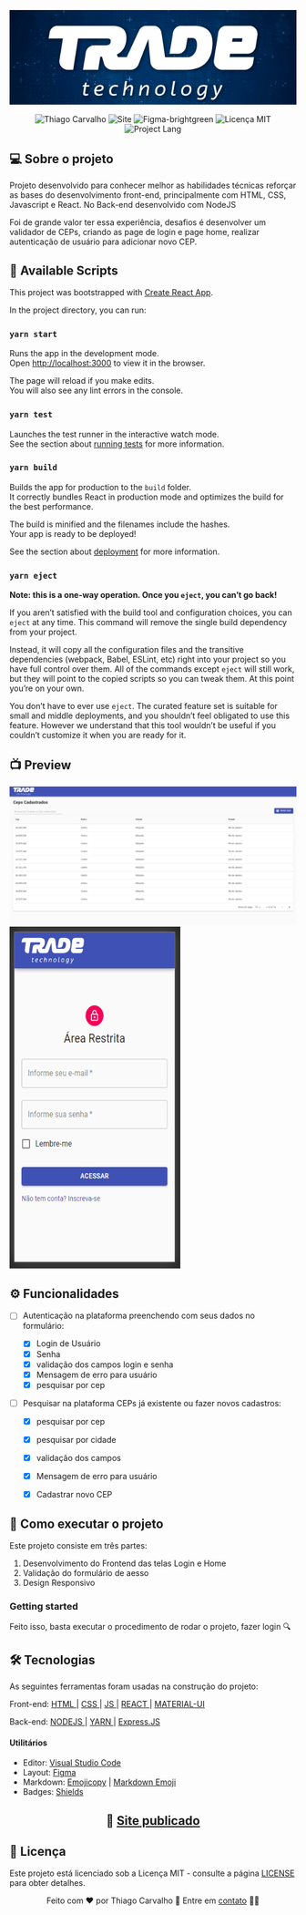 


<p align="center"><img src="https://github.com/thiagotcs/trade/blob/master/src/assets/github/trade-git.png"></p>

<p align = "center">
    <img src = "https://img.shields.io/badge/Made%20by-Thiago%20Carvalho-orange" alt = "Thiago Carvalho">
    <img src = "https://img.shields.io/badge/SITE-TRADE-blue" alt= "Site">
    <img src = "https://img.shields.io/badge/Layout%20preview-Figma-brightgreen" alt = "Figma-brightgreen">
    <img src = "https://img.shields.io/badge/License-MIT-blue.svg" alt = "Licença MIT">
    <img src = "https://img.shields.io/badge/Project%20Lang-Portugueses%20BR-green" alt = "Project Lang">

  </a>
</p>


## :computer: Sobre o projeto

Projeto desenvolvido para conhecer melhor as habilidades técnicas reforçar as bases do desenvolvimento front-end, principalmente com HTML, CSS, Javascript e React. No Back-end desenvolvido com NodeJS

Foi de grande valor ter essa experiência, desafios é desenvolver um validador de CEPs, criando as page de login e page home, realizar autenticação de usuário para adicionar novo CEP.


## 📝 Available Scripts

This project was bootstrapped with [Create React App](https://github.com/facebook/create-react-app).

In the project directory, you can run:

### `yarn start`

Runs the app in the development mode.<br />
Open [http://localhost:3000](http://localhost:3000) to view it in the browser.

The page will reload if you make edits.<br />
You will also see any lint errors in the console.

### `yarn test`

Launches the test runner in the interactive watch mode.<br />
See the section about [running tests](https://facebook.github.io/create-react-app/docs/running-tests) for more information.

### `yarn build`

Builds the app for production to the `build` folder.<br />
It correctly bundles React in production mode and optimizes the build for the best performance.

The build is minified and the filenames include the hashes.<br />
Your app is ready to be deployed!

See the section about [deployment](https://facebook.github.io/create-react-app/docs/deployment) for more information.

### `yarn eject`

**Note: this is a one-way operation. Once you `eject`, you can’t go back!**

If you aren’t satisfied with the build tool and configuration choices, you can `eject` at any time. This command will remove the single build dependency from your project.

Instead, it will copy all the configuration files and the transitive dependencies (webpack, Babel, ESLint, etc) right into your project so you have full control over them. All of the commands except `eject` will still work, but they will point to the copied scripts so you can tweak them. At this point you’re on your own.

You don’t have to ever use `eject`. The curated feature set is suitable for small and middle deployments, and you shouldn’t feel obligated to use this feature. However we understand that this tool wouldn’t be useful if you couldn’t customize it when you are ready for it.


## 📺 Preview

<img src="https://github.com/thiagotcs/trade/blob/master/src/assets/github/trade-home.PNG"> <img src="https://github.com/thiagotcs/trade/blob/master/src/assets/github/trade-login.PNG"  width="300" height="600">

## ⚙️ Funcionalidades

- [ ] Autenticação na plataforma preenchendo com seus dados no formulário:

  - [x] Login de Usuário
  - [x] Senha
  - [x] validação dos campos login e senha
  - [x] Mensagem de erro para usuário
  - [x] pesquisar por cep
  
- [ ] Pesquisar na plataforma CEPs já existente ou fazer novos cadastros:

  - [x] pesquisar por cep
  - [x] pesquisar por cidade
  - [x] validação dos campos
  - [x] Mensagem de erro para usuário
  - [x] Cadastrar novo CEP



## 🚀 Como executar o projeto

<p>
Este projeto consiste em três partes:
</p>

1. Desenvolvimento do Frontend das telas Login e Home
2. Validação do formulário de aesso
3. Design Responsivo

### Getting started

<p>
Feito isso, basta executar o procedimento de rodar o projeto, fazer login 🔍
</p>

## 🛠 Tecnologias

<p>
As seguintes ferramentas foram usadas na construção do projeto:
</p>
<p>
Front-end: <a href="https://developer.mozilla.org/pt-BR/docs/Web/HTML"> HTML </a> | <a href="https://developer.mozilla.org/pt-BR/docs/Web/CSS"> CSS </a> | <a href="https://developer.mozilla.org/pt-BR/docs/Web/JavaScript"> JS </a> | <a href="https://pt-br.reactjs.org/"> REACT </a> | <a href="https://material-ui.com/pt/"> MATERIAL-UI </a>
</p>
<p>
Back-end: <a href="https://nodejs.org/en/docs/"> NODEJS </a> | <a href="https://yarnpkg.com/"> YARN </a> | <a href="https://expressjs.com/"> Express.JS </a>
</p>

#### Utilitários

- Editor: <a href="https://code.visualstudio.com/">Visual Studio Code</a>
- Layout: <a href="https://www.figma.com/">Figma<a/> 
- Markdown: <a href="https://www.emojicopy.com/">Emojicopy</a> | <a href="https://gist.github.com/rxaviers/7360908">Markdown Emoji</a>
- Badges: <a href="https://shields.io/">Shields</a>

## <p align = "center"> 🚀 <a href="#" target="_blank">Site publicado</a></p>

## 📝 Licença

Este projeto está licenciado sob a Licença MIT - consulte a página [LICENSE](https://opensource.org/licenses/MIT) para obter detalhes.

<p align = "center">
Feito com ❤️ por Thiago Carvalho 👋 Entre em <a href="https://www.linkedin.com/in/thiagocarvalhofrontend/">contato</a> 👨‍💻
</p>
